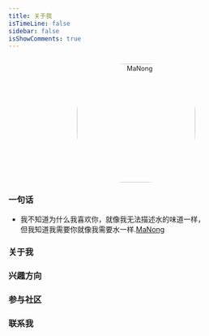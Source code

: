 ```yaml
---
title: 关于我
isTimeLine: false
sidebar: false
isShowComments: true
---
```


<p align="center"><img style="border-radius:41%;pointer-events:none;transform: scale(0.9);" :src="$withBase('/icon.jpg')" alt="MaNong" width=260></p>
<p align="center" style="margin-top: -15px;">
  <a href="" class="zi zi_textbook"></a> 
  <a href="" class="zi zi_envelope"></a> 
  <a href="https://github.com/MaLunan" class="zi zi_tmGithub"></a>
  <a href="" class="zi zi_tmTwitter"></a>
  <a href="" class="zi zi_tmQq"></a>
</p>




### 一句话

- 我不知道为什么我喜欢你，就像我无法描述水的味道一样，  
但我知道我需要你就像我需要水一样.[MaNong](https://malunan.github.io/)

### 关于我



### 兴趣方向


### 参与社区


### 联系我



<style lang="stylus" scoped> 

</style>
